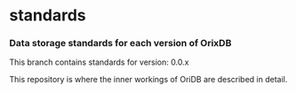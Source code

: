 # standards
### Data storage standards for each version of OrixDB
This branch contains standards for version: 0.0.x

This repository is where the inner workings of OriDB are described in detail.
